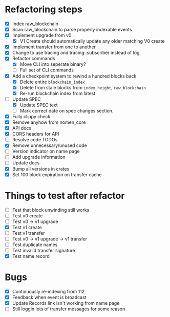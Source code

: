 # Refactoring steps

- [x] Index raw_blockchain
- [x] Scan raw_blockchain to parse properly indexable events
- [x] Implement upgrade from v0
  - [x] V1 Create should automatically update any older matching V0 create
- [x] Implement transfer from one to another
- [x] Change to use tracing and tracing::subscriber instead of log
- [x] Refactor commands
  - [x] Move CLI into seperate binary?
  - [ ] Full set of CLI commands
- [x] Add a checkpoint system to rewind a hundred blocks back
  - [x] Delete entire `blockchain_index`
  - [x] Delete from stale blocks from `index_height`, `raw_blockchain`
  - [x] Re-run blockchain index from latest
- [ ] Update SPEC
  - [x] Update SPEC text
  - [ ] Mark correct date on spec changes section.
- [x] Fully clippy check
- [x] Remove anyhow from nomen_core
- [x] API docs
- [x] CORS headers for API
- [ ] Resolve code TODOs
- [x] Remove unnecessary/unused code
- [ ] Version indicator on name page
- [ ] Add upgrade information
- [ ] Update docs
- [x] Bump all versions in crates
- [x] Set 100 block expiration on transfer cache

# Things to test after refactor

- [ ] Test that block unwinding still works
- [ ] Test v0 create
- [ ] Test v0 -> v1 upgrade
- [x] Test v1 create
- [ ] Test v1 transfer
- [ ] Test v0 -> v1 upgrade -> v1 transfer
- [ ] Test duplicate names
- [ ] Test invalid transfer signature
- [x] Test name record

# Bugs

- [x] Continuously re-indexing from 112
- [x] Feedback when event is broadcast
- [x] Update Records link isn't working from name page
- [ ] Still loggin lots of transfer messages for some reason